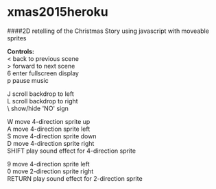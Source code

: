 # xmas2015heroku
####2D retelling of the Christmas Story using javascript with moveable sprites

**Controls:**  
  \<    back to previous scene  
  \>    forward to next scene  
  6     enter fullscreen display  
  p     pause music  

  J   scroll backdrop to left  
  L   scroll backdrop to right  
  \   show/hide 'NO' sign  

  W   move 4-direction sprite up  
  A   move 4-direction sprite left  
  S   move 4-direction sprite down  
  D   move 4-direction sprite right  
  SHIFT   play sound effect for 4-direction sprite  

  9   move 4-direction sprite left  
  0   move 2-direction sprite right  
  RETURN  play sound effect for 2-direction sprite  
